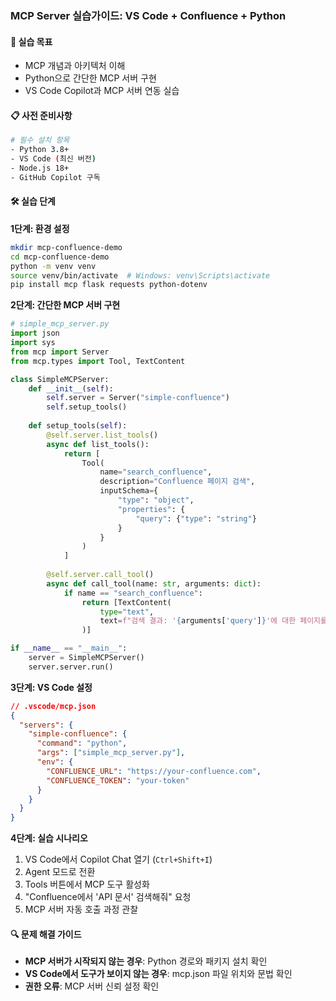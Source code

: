 ### **MCP Server 실습가이드: VS Code + Confluence + Python**

#### **🎯 실습 목표**
- MCP 개념과 아키텍처 이해
- Python으로 간단한 MCP 서버 구현
- VS Code Copilot과 MCP 서버 연동 실습

#### **📋 사전 준비사항**
```bash
# 필수 설치 항목
- Python 3.8+
- VS Code (최신 버전)
- Node.js 18+
- GitHub Copilot 구독
```

#### **🛠️ 실습 단계**

**1단계: 환경 설정**
```bash
mkdir mcp-confluence-demo
cd mcp-confluence-demo
python -m venv venv
source venv/bin/activate  # Windows: venv\Scripts\activate
pip install mcp flask requests python-dotenv
```

**2단계: 간단한 MCP 서버 구현**
```python
# simple_mcp_server.py
import json
import sys
from mcp import Server
from mcp.types import Tool, TextContent

class SimpleMCPServer:
    def __init__(self):
        self.server = Server("simple-confluence")
        self.setup_tools()
    
    def setup_tools(self):
        @self.server.list_tools()
        async def list_tools():
            return [
                Tool(
                    name="search_confluence", 
                    description="Confluence 페이지 검색",
                    inputSchema={
                        "type": "object",
                        "properties": {
                            "query": {"type": "string"}
                        }
                    }
                )
            ]
        
        @self.server.call_tool()
        async def call_tool(name: str, arguments: dict):
            if name == "search_confluence":
                return [TextContent(
                    type="text",
                    text=f"검색 결과: '{arguments['query']}'에 대한 페이지를 찾았습니다!"
                )]

if __name__ == "__main__":
    server = SimpleMCPServer()
    server.server.run()
```

**3단계: VS Code 설정**
```json
// .vscode/mcp.json
{
  "servers": {
    "simple-confluence": {
      "command": "python",
      "args": ["simple_mcp_server.py"],
      "env": {
        "CONFLUENCE_URL": "https://your-confluence.com",
        "CONFLUENCE_TOKEN": "your-token"
      }
    }
  }
}
```

**4단계: 실습 시나리오**
1. VS Code에서 Copilot Chat 열기 (`Ctrl+Shift+I`)
2. Agent 모드로 전환
3. Tools 버튼에서 MCP 도구 활성화
4. "Confluence에서 'API 문서' 검색해줘" 요청
5. MCP 서버 자동 호출 과정 관찰

#### **🔍 문제 해결 가이드**
- **MCP 서버가 시작되지 않는 경우**: Python 경로와 패키지 설치 확인
- **VS Code에서 도구가 보이지 않는 경우**: mcp.json 파일 위치와 문법 확인
- **권한 오류**: MCP 서버 신뢰 설정 확인
